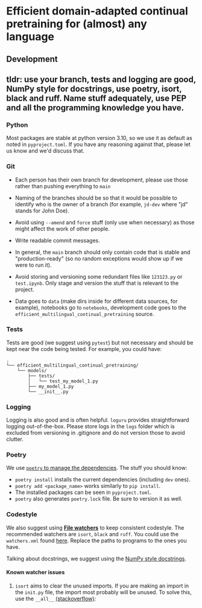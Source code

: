 # Efficient domain-adapted continual pretraining for (almost) any language

## Development

**tldr**: use your branch, tests and logging are good, NumPy style for docstrings, use poetry, isort, black and ruff.
Name stuff adequately, use PEP and all the programming knowledge you have.
---

### Python

Most packages are stable at python version 3.10, so we use it as default as noted in 
`pyproject.toml`. If you have any reasoning against that, please let us know and we'd discuss that.

### Git
- Each person has their own branch for development, please use those rather than pushing everything to `main`

- Naming of the branches should be so that it would be possible to identify
who is the owner of a branch (for example, `jd-dev` where "jd" stands for John Doe).

- Avoid using `--amend` and `force` stuff (only use when necessary) as those might affect the work of other people.
- Write readable commit messages.
- In general, the `main` branch should only contain code that is stable and "production-ready"
(so no random exceptions would show up if we were to run it).
- Avoid storing and versioning some redundant files like `123123.py` or `test.ipynb`. Only stage and version
the stuff that is relevant to the project.

- Data goes to `data` (make dirs inside for different data sources, for example), notebooks go to `notebooks`,
development code goes to the `efficient_multilingual_continual_pretraining` source.


### Tests
Tests are good (we suggest using `pytest`) but not necessary and should be kept near the code being tested. For example, you could have:

```
.
└── efficient_multilingual_continual_pretraining/
    └── models/
        ├── tests/
        │   └── test_my_model_1.py
        ├── my_model_1.py
        └── __init__.py
```

### Logging
Logging is also good and is often helpful. `loguru` provides straightforward logging out-of-the-box.
Please store logs in the `logs` folder which is excluded from versioning in .gitignore
and do not version those to avoid clutter.

### Poetry
We use [`poetry` to manage the dependencies](https://python-poetry.org/). The stuff you should know:

- `poetry install` installs the current dependencies (including `dev` ones).
- `poetry add <package_name>` works similarly to `pip install`. 
- The installed packages can be seen in `pyproject.toml`.
- `poetry` also generates `poetry.lock` file. Be sure to version it as well.

### Codestyle

We also suggest using [**File watchers**](https://medium.com/compendium/automatically-run-black-in-pycharm-on-windows-d2eab855a918)
to keep consistent codestyle. The recommended watchers are `isort`, `black` and `ruff`. You could use the `watchers.xml` found
[here](https://drive.google.com/file/d/1ycj9xTUWl4bfDnEbvlBcunvW8QBcbjvX/view?usp=sharing).
Replace the paths to programs to the ones you have.

Talking about docstrings, we suggest using the [NumPy style docstrings](https://numpydoc.readthedocs.io/en/latest/format.html). 


#### Known watcher issues

1. `isort` aims to clear the unused imports. If you are making an import in the
`init.py` file, the import most probably will be unused. To solve this, use the 
`__all__` [(stackoverflow)](https://stackoverflow.com/questions/44834/what-does-all-mean-in-python):
